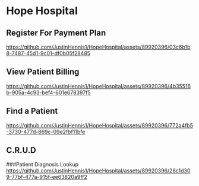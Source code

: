# Hope Hospital


## Register For Payment Plan 
https://github.com/JustinHennis1/HopeHospital/assets/89920396/03c6b1b8-7487-45d1-9c01-df0b05f28485



## View Patient Billing
https://github.com/JustinHennis1/HopeHospital/assets/89920396/4b35516b-905a-4c93-bef4-601e678397f5


## Find a Patient
https://github.com/JustinHennis1/HopeHospital/assets/89920396/772a4fb5-3730-477d-869c-09e2fbf11bfe


## C.R.U.D
###Patient Diagnosis Lookup
https://github.com/JustinHennis1/HopeHospital/assets/89920396/26c1d309-77bf-477a-915f-ee63820a9ff2


